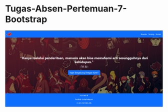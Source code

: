 # Tugas-Absen-Pertemuan-7-Bootstrap
<img src="https://github.com/RizkyFirmansyah-com/Tugas-Absen-Pertemuan-7-Bootstrap/blob/main/Cuplikan%20layar%202025-04-12%20115217.png" >
